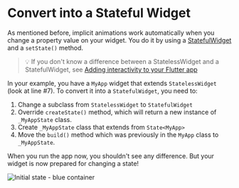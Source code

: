 # Convert into a Stateful Widget

As mentioned before, implicit animations work automatically when you change a
property value on your widget. You do it by using
a [StatefulWidget](https://api.flutter.dev/flutter/widgets/StatefulWidget-class.html)
and a `setState()` method.

> 💡 If you don't know a difference between a StatelessWidget and 
> a StatefulWidget, see [Adding interactivity to your Flutter app](https://docs.flutter.dev/development/ui/interactive)

In your example, you have a `MyApp` widget that extends `StatelessWidget` 
(look at line #7). To convert it into a `StatefulWidget`, you need to:
1. Change a subclass from `StatelessWidget` to `StatefulWidget`
2. Override `createState()` method, which  will return a new instance of 
   `_MyAppState` class.
3. Create `_MyAppState` class that extends from `State<MyApp>`
4. Move the `build()` method which was previously in the `MyApp` class to 
   `_MyAppState`.

When you run the app now, you shouldn't see any difference. But your 
widget is now prepared for changing a state!

![Initial state - blue container](https://github.com/pszklarska/flutter_animations_workshop/raw/main/assets/screen00.png?raw=true)